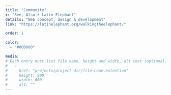 ```yaml
---
title: "Community"
x: "See, Also × Latin Elephant"
details: "Web concept, design & development"
link: "https://latinelephant.org/walkingtheelephant/"

order: 1

color: 
  - "#000000"

media: 
# Each entry must list file name, height and width, alt text (optional)
#   -
#     href: "projects/project-dir/file-name.extention"
#     height: 800
#     width: 600
#     alt: ""
---
```


